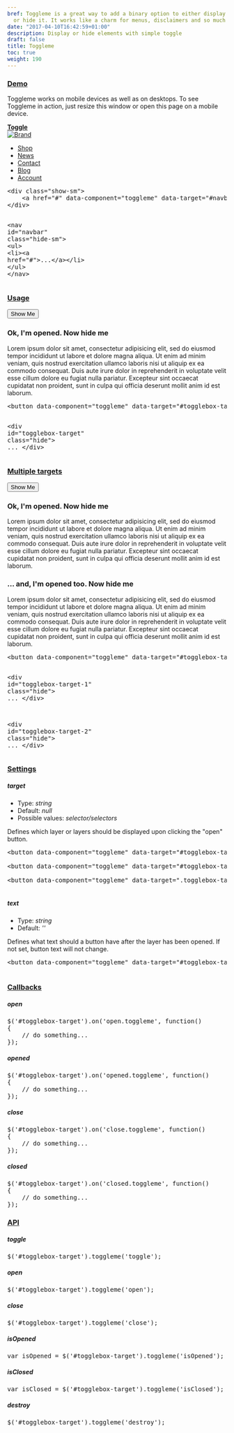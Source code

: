 ```yaml
---
bref: Toggleme is a great way to add a binary option to either display some content
  or hide it. It works like a charm for menus, disclaimers and so much more!
date: "2017-04-10T16:42:59+01:00"
description: Display or hide elements with simple toggle
draft: false
title: Toggleme
toc: true
weight: 190
---
```


<h3 class="section-head" id="h-demo"><a href="#h-demo">Demo</a></h3>
<p>Toggleme works on mobile devices as well as on desktops. To see Toggleme in action, just resize this window or open this page on a mobile device.</p>
<div class="example">
  <div class="show-sm">
    <a data-component="toggleme" data-target="#navbar" href="#"><b>Toggle</b></a>
  </div>
  <div class="hide-sm" id="navbar">
    <div id="navbar-demo">
      <div id="navbar-brand">
        <a href=""><img alt="Brand" src="/img/kube/brand.png"></a>
      </div>
      <nav id="navbar-main">
        <ul>
          <li>
            <a href="#">Shop</a>
          </li>
          <li>
            <a href="#">News</a>
          </li>
          <li>
            <a href="#">Contact</a>
          </li>
          <li>
            <a href="#">Blog</a>
          </li>
          <li>
            <a href="#">Account</a>
          </li>
        </ul>
      </nav>
    </div>
  </div>
  <pre class="code skip"><span class="hljs-tag">&lt;<span class="hljs-name">div</span> <span class="hljs-attr">class</span>=<span class="hljs-string">"show-sm"</span>&gt;</span>
    <span class="hljs-tag">&lt;<span class="hljs-name">a</span> <span class="hljs-attr">href</span>=<span class="hljs-string">"#"</span> <span class="hljs-attr">data-component</span>=<span class="hljs-string">"toggleme"</span> <span class="hljs-attr">data-target</span>=<span class="hljs-string">"#navbar"</span>&gt;</span>Toggle<span class="hljs-tag">&lt;/<span class="hljs-name">a</span>&gt;</span>
<span class="hljs-tag">&lt;/<span class="hljs-name">div</span>&gt;</span>

<span class="hljs-tag">&lt;<span class="hljs-name">nav</span> <span class="hljs-attr">id</span>=<span class="hljs-string">"navbar"</span> <span class="hljs-attr">class</span>=<span class="hljs-string">"hide-sm"</span>&gt;</span>
    <span class="hljs-tag">&lt;<span class="hljs-name">ul</span>&gt;</span>
        <span class="hljs-tag">&lt;<span class="hljs-name">li</span>&gt;</span><span class="hljs-tag">&lt;<span class="hljs-name">a</span> <span class="hljs-attr">href</span>=<span class="hljs-string">"#"</span>&gt;</span>...<span class="hljs-tag">&lt;/<span class="hljs-name">a</span>&gt;</span><span class="hljs-tag">&lt;/<span class="hljs-name">li</span>&gt;</span>
    <span class="hljs-tag">&lt;/<span class="hljs-name">ul</span>&gt;</span>
<span class="hljs-tag">&lt;/<span class="hljs-name">nav</span>&gt;</span>
</pre>
</div>
<h3 class="section-head" id="h-usage"><a href="#h-usage">Usage</a></h3>
<div class="example">
  <p><button class="button outline" data-component="toggleme" data-target="#togglebox-target-1" data-text="Hide Me">Show Me</button></p>
  <div class="togglebox-box hide" id="togglebox-target-1">
    <h3>Ok, I'm opened. Now hide me</h3>
    <p>Lorem ipsum dolor sit amet, consectetur adipisicing elit, sed do eiusmod tempor incididunt ut labore et dolore magna aliqua. Ut enim ad minim veniam, quis nostrud exercitation ullamco laboris nisi ut aliquip ex ea commodo consequat. Duis aute irure dolor in reprehenderit in voluptate velit esse cillum dolore eu fugiat nulla pariatur. Excepteur sint occaecat cupidatat non proident, sunt in culpa qui officia deserunt mollit anim id est laborum.</p>
  </div>
  <pre class="code skip">&lt;button data-component=<span class="hljs-string">"toggleme"</span> data-target=<span class="hljs-string">"#togglebox-target"</span> data-<span class="hljs-built_in">text</span>=<span class="hljs-string">"Hide Me"</span>&gt;Show Me&lt;/button&gt;

&lt;<span class="hljs-keyword">div</span> <span class="hljs-built_in">id</span>=<span class="hljs-string">"togglebox-target"</span> <span class="hljs-built_in">class</span>=<span class="hljs-string">"hide"</span>&gt;
    ...
&lt;/<span class="hljs-keyword">div</span>&gt;
</pre>
</div>
<h3 class="section-head" id="h-multiple-targets"><a href="#h-multiple-targets">Multiple targets</a></h3>
<div class="example">
  <p><button class="button primary outline" data-component="toggleme" data-target="#togglebox-target-3, #togglebox-target-4" data-text="Hide Me">Show Me</button></p>
  <div class="togglebox-box hide" id="togglebox-target-3">
    <h3>Ok, I'm opened. Now hide me</h3>
    <p>Lorem ipsum dolor sit amet, consectetur adipisicing elit, sed do eiusmod tempor incididunt ut labore et dolore magna aliqua. Ut enim ad minim veniam, quis nostrud exercitation ullamco laboris nisi ut aliquip ex ea commodo consequat. Duis aute irure dolor in reprehenderit in voluptate velit esse cillum dolore eu fugiat nulla pariatur. Excepteur sint occaecat cupidatat non proident, sunt in culpa qui officia deserunt mollit anim id est laborum.</p>
  </div>
  <div class="togglebox-box hide" id="togglebox-target-4">
    <h3>... and, I'm opened too. Now hide me</h3>
    <p>Lorem ipsum dolor sit amet, consectetur adipisicing elit, sed do eiusmod tempor incididunt ut labore et dolore magna aliqua. Ut enim ad minim veniam, quis nostrud exercitation ullamco laboris nisi ut aliquip ex ea commodo consequat. Duis aute irure dolor in reprehenderit in voluptate velit esse cillum dolore eu fugiat nulla pariatur. Excepteur sint occaecat cupidatat non proident, sunt in culpa qui officia deserunt mollit anim id est laborum.</p>
  </div>
  <pre class="code skip">&lt;button data-component=<span class="hljs-string">"toggleme"</span> data-target=<span class="hljs-string">"#togglebox-target-3, #togglebox-target-4"</span> data-<span class="hljs-built_in">text</span>=<span class="hljs-string">"Hide Me"</span>&gt;Show Me&lt;/button&gt;

&lt;<span class="hljs-keyword">div</span> <span class="hljs-built_in">id</span>=<span class="hljs-string">"togglebox-target-1"</span> <span class="hljs-built_in">class</span>=<span class="hljs-string">"hide"</span>&gt;
    ...
&lt;/<span class="hljs-keyword">div</span>&gt;

&lt;<span class="hljs-keyword">div</span> <span class="hljs-built_in">id</span>=<span class="hljs-string">"togglebox-target-2"</span> <span class="hljs-built_in">class</span>=<span class="hljs-string">"hide"</span>&gt;
    ...
&lt;/<span class="hljs-keyword">div</span>&gt;
</pre>
</div>
<h3 class="section-head" id="h-settings"><a href="#h-settings">Settings</a></h3>
<h5>target</h5>
<ul>
  <li>Type: <var>string</var></li>
  <li>Default: <var>null</var></li>
  <li>Possible values: <var>selector/selectors</var></li>
</ul>
<p>Defines which layer or layers should be displayed upon clicking the "open" button.</p>
<pre class="code skip">&lt;<span class="hljs-keyword">button </span><span class="hljs-meta">data</span>-component=<span class="hljs-string">"toggleme"</span> <span class="hljs-meta">data</span>-target=<span class="hljs-string">"#togglebox-target"</span>&gt;Show Me&lt;/<span class="hljs-keyword">button&gt;
</span>
&lt;<span class="hljs-keyword">button </span><span class="hljs-meta">data</span>-component=<span class="hljs-string">"toggleme"</span> <span class="hljs-meta">data</span>-target=<span class="hljs-string">"#togglebox-target-1, #togglebox-target-2"</span>&gt;Show Me&lt;/<span class="hljs-keyword">button&gt;
</span>
&lt;<span class="hljs-keyword">button </span><span class="hljs-meta">data</span>-component=<span class="hljs-string">"toggleme"</span> <span class="hljs-meta">data</span>-target=<span class="hljs-string">".togglebox-target"</span>&gt;Show Me&lt;/<span class="hljs-keyword">button&gt;
</span>
</pre>
<h5>text</h5>
<ul>
  <li>Type: <var>string</var></li>
  <li>Default: <var>''</var></li>
</ul>
<p>Defines what text should a button have after the layer has been opened. If not set, button text will not change.</p>
<pre class="code skip">&lt;<span class="hljs-keyword">button </span><span class="hljs-meta">data</span>-component=<span class="hljs-string">"toggleme"</span> <span class="hljs-meta">data</span>-target=<span class="hljs-string">"#togglebox-target"</span> <span class="hljs-meta">data</span>-text=<span class="hljs-string">"Hide Me"</span>&gt;Show Me&lt;/<span class="hljs-keyword">button&gt;
</span>
</pre>
<h3 class="section-head" id="h-callbacks"><a href="#h-callbacks">Callbacks</a></h3>
<h5>open</h5>
<pre class="code skip">$(<span class="hljs-string">'#togglebox-target'</span>).on(<span class="hljs-string">'open.toggleme'</span>, <span class="hljs-function"><span class="hljs-keyword">function</span>(<span class="hljs-params"></span>)
</span>{
    <span class="hljs-comment">// do something...</span>
});
</pre>
<h5>opened</h5>
<pre class="code skip">$(<span class="hljs-string">'#togglebox-target'</span>).on(<span class="hljs-string">'opened.toggleme'</span>, <span class="hljs-function"><span class="hljs-keyword">function</span>(<span class="hljs-params"></span>)
</span>{
    <span class="hljs-comment">// do something...</span>
});
</pre>
<h5>close</h5>
<pre class="code skip">$(<span class="hljs-string">'#togglebox-target'</span>).on(<span class="hljs-string">'close.toggleme'</span>, <span class="hljs-function"><span class="hljs-keyword">function</span>(<span class="hljs-params"></span>)
</span>{
    <span class="hljs-comment">// do something...</span>
});
</pre>
<h5>closed</h5>
<pre class="code skip">$(<span class="hljs-string">'#togglebox-target'</span>).on(<span class="hljs-string">'closed.toggleme'</span>, <span class="hljs-function"><span class="hljs-keyword">function</span>(<span class="hljs-params"></span>)
</span>{
    <span class="hljs-comment">// do something...</span>
});
</pre>
<h3 class="section-head" id="h-api"><a href="#h-api">API</a></h3>
<h5>toggle</h5>
<pre class="code skip"><span class="hljs-variable">$(</span><span class="hljs-string">'#togglebox-target'</span>).toggleme(<span class="hljs-string">'toggle'</span>);
</pre>
<h5>open</h5>
<pre class="code skip"><span class="hljs-variable">$(</span><span class="hljs-string">'#togglebox-target'</span>).toggleme(<span class="hljs-string">'open'</span>);
</pre>
<h5>close</h5>
<pre class="code skip"><span class="hljs-variable">$(</span><span class="hljs-string">'#togglebox-target'</span>).toggleme(<span class="hljs-string">'close'</span>);
</pre>
<h5>isOpened</h5>
<pre class="code skip"><span class="hljs-keyword">var</span> isOpened = $(<span class="hljs-string">'#togglebox-target'</span>).toggleme(<span class="hljs-string">'isOpened'</span>);
</pre>
<h5>isClosed</h5>
<pre class="code skip"><span class="hljs-keyword">var</span> isClosed = $(<span class="hljs-string">'#togglebox-target'</span>).toggleme(<span class="hljs-string">'isClosed'</span>);
</pre>
<h5>destroy</h5>
<pre class="code skip"><span class="hljs-variable">$(</span><span class="hljs-string">'#togglebox-target'</span>).toggleme(<span class="hljs-string">'destroy'</span>);
</pre>
